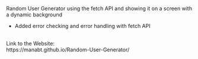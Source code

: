 Random User Generator using the fetch API and showing it on a screen with a dynamic background
<br> 
* Added error checking and error handling with fetch API
<br> 
Link to the Website: 
<br>
https://manabt.github.io/Random-User-Generator/
